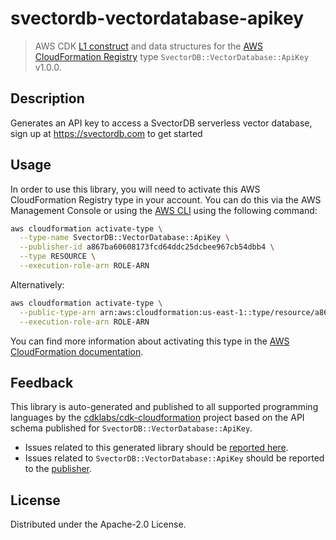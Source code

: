 # svectordb-vectordatabase-apikey

> AWS CDK [L1 construct] and data structures for the [AWS CloudFormation Registry] type `SvectorDB::VectorDatabase::ApiKey` v1.0.0.

[L1 construct]: https://docs.aws.amazon.com/cdk/latest/guide/constructs.html
[AWS CloudFormation Registry]: https://docs.aws.amazon.com/AWSCloudFormation/latest/UserGuide/registry.html

## Description

Generates an API key to access a SvectorDB serverless vector database, sign up at https://svectordb.com to get started

## Usage

In order to use this library, you will need to activate this AWS CloudFormation Registry type in your account. You can do this via the AWS Management Console or using the [AWS CLI](https://aws.amazon.com/cli/) using the following command:

```sh
aws cloudformation activate-type \
  --type-name SvectorDB::VectorDatabase::ApiKey \
  --publisher-id a867ba60608173fcd64ddc25dcbee967cb54dbb4 \
  --type RESOURCE \
  --execution-role-arn ROLE-ARN
```

Alternatively:

```sh
aws cloudformation activate-type \
  --public-type-arn arn:aws:cloudformation:us-east-1::type/resource/a867ba60608173fcd64ddc25dcbee967cb54dbb4/SvectorDB-VectorDatabase-ApiKey \
  --execution-role-arn ROLE-ARN
```

You can find more information about activating this type in the [AWS CloudFormation documentation](https://docs.aws.amazon.com/AWSCloudFormation/latest/UserGuide/registry-public.html).

## Feedback

This library is auto-generated and published to all supported programming languages by the [cdklabs/cdk-cloudformation] project based on the API schema published for `SvectorDB::VectorDatabase::ApiKey`.

* Issues related to this generated library should be [reported here](https://github.com/cdklabs/cdk-cloudformation/issues/new?title=Issue+with+%40cdk-cloudformation%2Fsvectordb-vectordatabase-apikey+v1.0.0).
* Issues related to `SvectorDB::VectorDatabase::ApiKey` should be reported to the [publisher](undefined).

[cdklabs/cdk-cloudformation]: https://github.com/cdklabs/cdk-cloudformation

## License

Distributed under the Apache-2.0 License.
